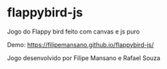 # flappybird-js
Jogo do Flappy bird feito com canvas e js puro

Demo: https://filipemansano.github.io/flappybird-js/

Jogo desenvolvido por Filipe Mansano e Rafael Souza
